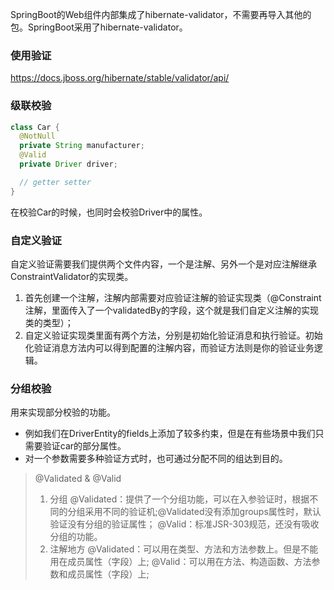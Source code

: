 SpringBoot的Web组件内部集成了hibernate-validator，不需要再导入其他的包。SpringBoot采用了hibernate-validator。

### 使用验证

<https://docs.jboss.org/hibernate/stable/validator/api/>

### 级联校验
```java
class Car {
  @NotNull
  private String manufacturer;
  @Valid
  private Driver driver;

  // getter setter
}
```
在校验Car的时候，也同时会校验Driver中的属性。

### 自定义验证
自定义验证需要我们提供两个文件内容，一个是注解、另外一个是对应注解继承ConstraintValidator的实现类。

1. 首先创建一个注解，注解内部需要对应验证注解的验证实现类（@Constraint注解，里面传入了一个validatedBy的字段，这个就是我们自定义注解的实现类的类型）；
2. 自定义验证实现类里面有两个方法，分别是初始化验证消息和执行验证。初始化验证消息方法内可以得到配置的注解内容，而验证方法则是你的验证业务逻辑。

### 分组校验
用来实现部分校验的功能。
* 例如我们在DriverEntity的fields上添加了较多约束，但是在有些场景中我们只需要验证car的部分属性。
* 对一个参数需要多种验证方式时，也可通过分配不同的组达到目的。

> @Validated & @Valid
> 1. 分组
 > @Validated：提供了一个分组功能，可以在入参验证时，根据不同的分组采用不同的验证机;@Validated没有添加groups属性时，默认验证没有分组的验证属性；
 > @Valid：标准JSR-303规范，还没有吸收分组的功能。
> 2. 注解地方
> @Validated：可以用在类型、方法和方法参数上。但是不能用在成员属性（字段）上;
> @Valid：可以用在方法、构造函数、方法参数和成员属性（字段）上;